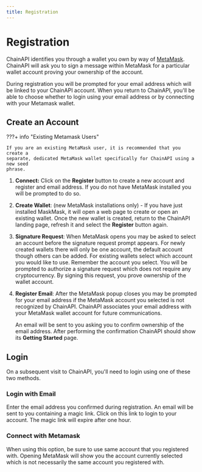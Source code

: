 ```yaml
---
title: Registration
---
```


# Registration

<!-- If you change the following paragraph, change it in the README. -->

ChainAPI identifies you through a wallet you own by way of
[MetaMask](https://metamask.io). ChainAPI will ask you to sign a message within
MetaMask for a particular wallet account proving your ownership of the account.

During registration you will be prompted for your email address which will be
linked to your ChainAPI account. When you return to ChainAPI, you'll be able to
choose whether to login using your email address or by connecting with your
Metamask wallet.

## Create an Account

???+ info "Existing Metamask Users"

    If you are an existing MetaMask user, it is recommended that you create a
    separate, dedicated MetaMask wallet specifically for ChainAPI using a new seed
    phrase.

1. **Connect:** Click on the **Register** button to create a new account and
   register and email address. If you do not have MetaMask installed you will be
   prompted to do so.

2. **Create Wallet**: (new MetaMask installations only) - If you have just
   installed MaskMask, it will open a web page to create or open an existing
   wallet. Once the new wallet is created, return to the ChainAPI landing page,
   refresh it and select the **Register** button again.

3. **Signature Request**: When MetaMask opens you may be asked to select an
   account before the signature request prompt appears. For newly created
   wallets there will only be one account, the default account though others can
   be added. For existing wallets select which account you would like to use.
   Remember the account you select.
   You will be prompted to authorize a signature request which does not require
   any cryptocurrency. By signing this request, you prove ownership of the
   wallet account.

4. **Register Email**: After the MetaMask popup closes you may be prompted for
   your email address if the MetaMask account you selected is not recognized by
   ChainAPI. ChainAPI associates your email address with your MetaMask wallet
   account for future communications.

   An email will be sent to you asking you to confirm ownership of the email
   address. After performing the confirmation ChainAPI should show its **Getting
   Started** page.

## Login

On a subsequent visit to ChainAPI, you'll need to login using one of these two
methods.

### Login with Email

Enter the email address you confirmed during registration. An email will be sent
to you containing a magic link. Click on this link to login to your account. The
magic link will expire after one hour.

### Connect with Metamask

When using this option, be sure to use same account that you registered with.
Opening MetaMask will show you the account currently selected which is not
necessarily the same account you registered with.
